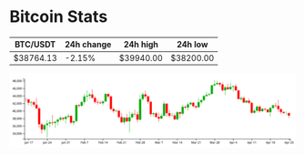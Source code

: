 # Bitcoin Stats

BTC/USDT|24h change|24h high|24h low|
|---|---|---|---|
|$38764.13|-2.15%|$39940.00|$38200.00|

<img src="./chart.svg">
